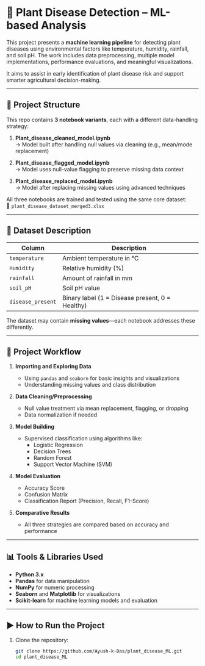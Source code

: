 # 🌿 Plant Disease Detection – ML-based Analysis

This project presents a **machine learning pipeline** for detecting plant diseases using environmental factors like temperature, humidity, rainfall, and soil pH. The work includes data preprocessing, multiple model implementations, performance evaluations, and meaningful visualizations.

It aims to assist in early identification of plant disease risk and support smarter agricultural decision-making.

---

## 📁 Project Structure

This repo contains **3 notebook variants**, each with a different data-handling strategy:

1. **Plant_disease_cleaned_model.ipynb**  
   → Model built after handling null values via cleaning (e.g., mean/mode replacement)

2. **Plant_disease_flagged_model.ipynb**  
   → Model uses null-value flagging to preserve missing data context

3. **Plant_disease_replaced_model.ipynb**  
   → Model after replacing missing values using advanced techniques

All three notebooks are trained and tested using the same core dataset:  
📄 `plant_disease_dataset_merged3.xlsx`

---

## 📌 Dataset Description

| Column           | Description                         |
|------------------|-------------------------------------|
| `temperature`    | Ambient temperature in °C           |
| `Humidity`       | Relative humidity (%)               |
| `rainfall`       | Amount of rainfall in mm            |
| `soil_pH`        | Soil pH value                       |
| `disease_present`| Binary label (1 = Disease present, 0 = Healthy) |

The dataset may contain **missing values**—each notebook addresses these differently.

---

## 🚀 Project Workflow

1. **Importing and Exploring Data**
   - Using `pandas` and `seaborn` for basic insights and visualizations
   - Understanding missing values and class distribution

2. **Data Cleaning/Preprocessing**
   - Null value treatment via mean replacement, flagging, or dropping
   - Data normalization if needed

3. **Model Building**
   - Supervised classification using algorithms like:
     - Logistic Regression
     - Decision Trees
     - Random Forest
     - Support Vector Machine (SVM)

4. **Model Evaluation**
   - Accuracy Score
   - Confusion Matrix
   - Classification Report (Precision, Recall, F1-Score)

5. **Comparative Results**
   - All three strategies are compared based on accuracy and performance

---

## 📊 Tools & Libraries Used

- **Python 3.x**
- **Pandas** for data manipulation
- **NumPy** for numeric processing
- **Seaborn** and **Matplotlib** for visualizations
- **Scikit-learn** for machine learning models and evaluation

---

## ▶️ How to Run the Project

1. Clone the repository:
   ```bash
   git clone https://github.com/Ayush-k-Das/plant_disease_ML.git
   cd plant_disease_ML
